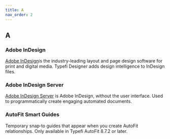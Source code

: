 ```yaml
---
title: A
nav_order: 2
---
```


## A

### Adobe InDesign
[Adobe InDesign](https://www.adobe.com/products/indesign.html)is the industry-leading layout and page design software for print and digital media. Typefi Designer adds design intelligence to InDesign files.

### Adobe InDesign Server
[Adobe InDesign Server](https://www.adobe.com/products/indesignserver.html) is Adobe InDesign, without the user interface. Used to programmatically create engaging automated documents.

### AutoFit Smart Guides
Temporary snap‑to guides that appear when you create AutoFit relationships. Only available in Typefi AutoFit 8.7.2 or later.
